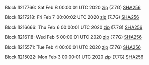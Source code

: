 Block 1217766: Sat Feb  8 00:00:01 UTC 2020 [zip](https://dash-bootstrap.ams3.digitaloceanspaces.com/mainnet/2020-02-08/bootstrap.dat.zip) (7.7G) [SHA256](https://dash-bootstrap.ams3.digitaloceanspaces.com/mainnet/2020-02-08/sha256.txt)

Block 1217218: Fri Feb  7 00:00:02 UTC 2020 [zip](https://dash-bootstrap.ams3.digitaloceanspaces.com/mainnet/2020-02-07/bootstrap.dat.zip) (7.7G) [SHA256](https://dash-bootstrap.ams3.digitaloceanspaces.com/mainnet/2020-02-07/sha256.txt)

Block 1216666: Thu Feb  6 00:00:01 UTC 2020 [zip](https://dash-bootstrap.ams3.digitaloceanspaces.com/mainnet/2020-02-06/bootstrap.dat.zip) (7.7G) [SHA256](https://dash-bootstrap.ams3.digitaloceanspaces.com/mainnet/2020-02-06/sha256.txt)

Block 1216118: Wed Feb  5 00:00:01 UTC 2020 [zip](https://dash-bootstrap.ams3.digitaloceanspaces.com/mainnet/2020-02-05/bootstrap.dat.zip) (7.7G) [SHA256](https://dash-bootstrap.ams3.digitaloceanspaces.com/mainnet/2020-02-05/sha256.txt)

Block 1215571: Tue Feb  4 00:00:01 UTC 2020 [zip](https://dash-bootstrap.ams3.digitaloceanspaces.com/mainnet/2020-02-04/bootstrap.dat.zip) (7.7G) [SHA256](https://dash-bootstrap.ams3.digitaloceanspaces.com/mainnet/2020-02-04/sha256.txt)

Block 1215022: Mon Feb  3 00:00:01 UTC 2020 [zip](https://dash-bootstrap.ams3.digitaloceanspaces.com/mainnet/2020-02-03/bootstrap.dat.zip) (7.7G) [SHA256](https://dash-bootstrap.ams3.digitaloceanspaces.com/mainnet/2020-02-03/sha256.txt)

